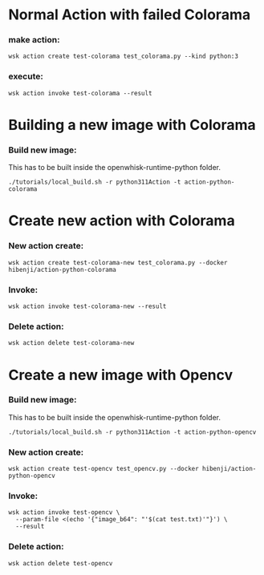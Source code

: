 # Normal Action with failed Colorama

### make action:
`wsk action create test-colorama test_colorama.py --kind python:3`

### execute:
`wsk action invoke test-colorama --result`


# Building a new image with Colorama

### Build new image:
This has to be built inside the openwhisk-runtime-python folder.

`./tutorials/local_build.sh -r python311Action -t action-python-colorama`


# Create new action with Colorama

### New action create:
`wsk action create test-colorama-new test_colorama.py --docker hibenji/action-python-colorama`

### Invoke:
`wsk action invoke test-colorama-new --result`

### Delete action:
`wsk action delete test-colorama-new`


# Create a new image with Opencv
### Build new image:
This has to be built inside the openwhisk-runtime-python folder.

`./tutorials/local_build.sh -r python311Action -t action-python-opencv`
### New action create:
`wsk action create test-opencv test_opencv.py --docker hibenji/action-python-opencv`
### Invoke:
```
wsk action invoke test-opencv \
  --param-file <(echo '{"image_b64": "'$(cat test.txt)'"}') \
  --result
```

### Delete action:
`wsk action delete test-opencv`